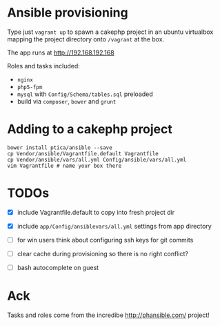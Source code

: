# Ansible provisioning

Type just `vagrant up` to spawn a cakephp project
in an ubuntu virtualbox mapping the project directory
onto `/vagrant` at the box.

The app runs at http://192.168.192.168

Roles and tasks included:
 * `nginx`
 * `php5-fpm`
 * `mysql` with `Config/Schema/tables.sql` preloaded
 * build via `composer`, `bower` and `grunt`
 
# Adding to a cakephp project
```
bower install ptica/ansible --save
cp Vendor/ansible/Vagrantfile.default Vagrantfile
cp Vendor/ansible/vars/all.yml Config/ansible/vars/all.yml
vim Vagrantfile # name your box there
```


# TODOs

 * [x] include Vagrantfile.default to copy into fresh project dir
 * [x] include `app/Config/ansiblevars/all.yml` settings from app directory
 * [ ] for win users think about configuring ssh keys for git commits
 * [ ] clear cache during provisioning so there is no right conflict?
 * [ ] bash autocomplete on guest



# Ack
Tasks and roles come from the incredibe http://phansible.com/ project!
